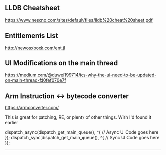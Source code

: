## LLDB Cheatsheet

https://www.nesono.com/sites/default/files/lldb%20cheat%20sheet.pdf

## Entitlements List

http://newosxbook.com/ent.jl

## UI Modifications on the main thread

https://medium.com/@duwei199714/ios-why-the-ui-need-to-be-updated-on-main-thread-fd0fef070e7f

## Arm Instruction <-> bytecode converter

https://armconverter.com/

This is great for patching, RE, or plenty of other things. Wish I'd found it earlier

dispatch_async(dispatch_get_main_queue(), ^{
   // Async UI Code goes here
});
dispatch_sync(dispatch_get_main_queue(), ^{
   // Sync UI Code goes here
});

---
